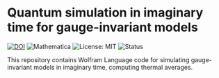 # Quantum simulation in imaginary time for gauge-invariant models

[![DOI](https://zenodo.org/badge/DOI/10.5281/zenodo.17060897.svg)](https://doi.org/10.5281/zenodo.17060897)
![Mathematica](https://img.shields.io/badge/Mathematica-14.2-red?logo=wolfram)
![License: MIT](https://img.shields.io/badge/License-MIT-green.svg)
![Status](https://img.shields.io/badge/status-In%20Progress-yellow)


This repository contains Wolfram Language code for simulating gauge-invariant models in imaginary time, computing thermal averages.
